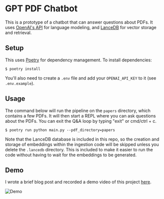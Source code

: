 # GPT PDF Chatbot

This is a prototype of a chatbot that can answer questions about PDFs. It uses [OpenAI's API](https://openai.com/blog/openai-api/) for language modeling, and [LanceDB](https://lancedb.github.io/lancedb/) for vector storage and retrieval.

## Setup

This uses [Poetry](https://python-poetry.org/) for dependency management. To install dependencies:

```
$ poetry install
```

You'll also need to create a `.env` file and add your `OPENAI_API_KEY` to it (see `.env.example`).

## Usage

The command below will run the pipeline on the `papers` directory, which contains a few PDFs. It will then start a REPL where you can ask questions about the PDFs. You can exit the Q&A loop by typing "exit" or cmd/ctrl + c.

```
$ poetry run python main.py --pdf_directory=papers
```

Note that the LanceDB database is included in this repo, so the creation and storage of embeddings within the ingestion code will be skipped unless you delete the `.lancedb` directory. This is included to make it easier to run the code without having to wait for the embeddings to be generated.

## Demo

I wrote a brief blog post and recorded a demo video of this project [here](https://gregreda.com/2023/10/26/prototyping-a-pdf-chatbot-from-scratch/).

![Demo](https://www.youtube.com/watch?v=r4LAQbu3sd0&ab_channel=GregReda)
